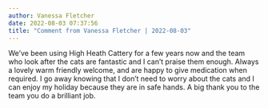 ```yaml
---
author: Vanessa Fletcher
date: 2022-08-03 07:37:56
title: "Comment from Vanessa Fletcher | 2022-08-03"
---
```

We’ve been using High Heath Cattery for a few years now and the team who look after the cats are fantastic and I can’t praise them enough. Always a lovely warm friendly welcome, and are happy to give medication when required. I go away knowing that I don’t need to worry about the cats and I can enjoy my holiday because they are in safe hands. A big thank you to the team you do a brilliant job. 

